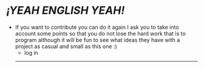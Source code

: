 # *¡YEAH ENGLISH YEAH!*
- If you want to contribute you can do it again I ask you to take into account some points so that you do not lose the hard work that is to program although it will be fun to see what ideas they have with a project as casual and small as this one :)
  * log in
  ---
